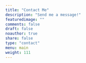 ```yaml
---
title: "Contact Me"
description: "Send me a message!"
featuredimage: ""
comments: false
draft: false
noauthor: true
share: false
type: "contact"
menu: main
weight: 111
---
```


